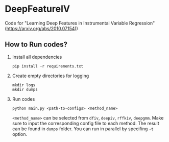 # DeepFeatureIV
Code for "Learning Deep Features in Instrumental Variable Regression" (https://arxiv.org/abs/2010.07154))

## How to Run codes?

1. Install all dependencies
   ```
   pip install -r requirements.txt
   ```
2. Create empty directories for logging
   ```
   mkdir logs
   mkdir dumps
   ```
3. Run codes
   ```
   python main.py <path-to-configs> <method_name>
   ```
   `<method_name>` can be selected from `dfiv`, `deepiv`, `rffkiv`, `deepgmm`. Make sure to input the corresponding config file to each method. The result can be found in `dumps` folder. You can run in parallel by specifing  `-t` option.
